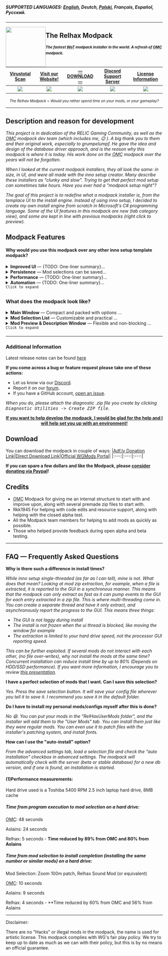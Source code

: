 ##### SUPPORTED LANGUAGES: [**<ins>English</ins>**](README.md), Deutch, [Polski](README.pl.md), Français, Español, Pусский.</sup>
***
<img align="left" width="128" height="128" src="https://raw.githubusercontent.com/Willster419/RelhaxModpack/master/RelhaxModpack/RelhaxModpack/Resources/modpack_icon.ico">

## The Relhax Modpack
<sup>***The fastest <abbr title="World of Tanks">WoT</abbr> modpack installer in the world. A refresh of <abbr title="Odem Mortis Community">OMC</abbr> modpack.***</sup><br>

|[Virustotal Scan](https://www.virustotal.com/#/file/f4e7b13d8e188fff7e604802a96acc43842394cf5d7d94ad82ffce0d20e86b6e/detection)|[Visit our Website!](https://relhaxmodpack.com/)|[—DOWNLOAD—](#download)|[Discord Support Server](https://discordapp.com/invite/58fdPvK)|[License Information](https://github.com/Willster419/RelhaxModpack/blob/master/LICENSE)|
|:-------------:|:-------------:|:-------------:|:-------------:|:-------------:|
|![](https://img.shields.io/github/v/release/Willster419/RelhaxModpack?color=85c6cc&label=Version)|![](https://img.shields.io/tokei/lines/github/Willster419/RelhaxModpack?color=4c6f74&label=Lines%20of%20Code)|![](https://img.shields.io/github/downloads/Willster419/RelhaxModpack/total?color=272727&label=Downloads)|![](https://img.shields.io/discord/303262090741940226?color=85c6cc&label=Discord)|![](https://img.shields.io/github/license/Willster419/RelhaxModpack?color=4c6f74&label=License)|
<p align="center"><small><i>The Relhax Modpack ~ Would you rather spend time on your mods, or your gameplay?</i></small></p>

***
## Description and reason for development
*This project is in dedication of the RELIC Gaming Community, as well as the <abbr title="Odem Mortis Community">OMC</abbr> modpack dev team (which includes me, :wink: ). A big thank you to them and their original work, especially to grumpelumpf. He gave the idea and design of the database driver approach, and is the reason why this modpack is where it is today. His work done on the <abbr title="Odem Mortis Community">OMC</abbr> modpack over the years will not be forgotten.*

*When I looked at the current modpack installers, they all look the same: in size, in UI, and were all made with the inno setup creator. Many describe these installers as "clunky and slow". Trying to get that perfect mod setup can sometimes take hours. Have you ever had a "modpack setup night"?*

*The goal of this project is to redefine what a modpack installer is, from the templace UI to the install engine. Instead of using inno setup, I decided to create my own install engine from scratch in Microsoft's C# programming language. Some of the UI features in this modpack are new (tab category view), and some are kept in line with previous modpacks (right click to preview).*

## Modpack Features
#### Why would you use this modpack over any other inno setup template modpack?
<details>
<summary><b>Improved UI</b> — {TODO: One-liner summary}...</summary>
	<ul>
		<li>Instead of a giant unscrollable list of hard-to-find mods to select from, the mods are presented in tabs, each tab page being a mod catagory. Xvm has a tab page, garage stats have a page, damagelogs have a page, etc. Mods per tab are sorted alphabetically</li>
		<li>For the first time in modpack history, there is a search feature where you can search for "that one mod" you want.</li>
		<li>There are multiple views to display the mod selection list in. Currently we have <abbr title="Odem Mortis Community">OMC</abbr> legacy view and the Relhax default view</li>
		<li>The application allows for DPI and font based application scaling. It is also 4K display ready.</li>
		<li>The Mod selection window and mod preview window are resizeable. The application will remember your last window settings and apply them upon loading the selection list</li>
		<li>The font can be changed to comic sans. This is a critical feature.</li>
		<li>The modpack can inform you if your local installation is out of date. This saves you from running a useless installation.</li>
		<li>The <abbr title="Odem Mortis Community">OMC</abbr> mod preview window has been redesigned, while keeping the familiar user interface:</li>
		<li>The preview window supports image links, sound file links, webpage links, and direct HTML code.</li>
			<ul>
				<li>Pictures load asynchronously. This means that The UI does not lock up waiting for the picture to load.</li>
				<li>The preview window is web-based, meaning you hard drive won't become cluttered with cached pictures.</li>
				<li>Each mod or config can have up to 1.2 million pictures. Other modpacks have only a few, or only 1 picture​</li>
			</ul>
		</ul>
</details>
<details>
<summary><b>Persistence</b> — Mod selections can be saved...</summary>
  <ul>
		<li>Like <abbr title="Odem Mortis Community">OMC</abbr> and Aslains, your mods selection can be saved.</li>
		<li>Unlike Aslains, you can save as many mod selections as you want, and save them where ever you like</li>
		<li>Unlike <abbr title="Odem Mortis Community">OMC</abbr>, you can use this selection file to automate the install process (See Automation Section)</li>
	</ul>
</details>
<details>
<summary><b>Performance</b> — {TODO: One-liner summary}...</summary>
  <ul>
		<li>For the first time in modpack history, the installation process is multi-threaded, meaning that it can install multiple mods at once. The install process is optimized for 8-core systems.</li>
		<li>The loading and installation times of this modpack vs. Inno setup modpacks have been reduced by up to  <b><ins>89%</b></ins> and <b><ins>60%</b></ins> on a standard hard drive using the standard extraction mode. The times are even further reduced for those with WoT installed on an SSD using the multicore extraction mode.</li>
	</ul>
</details>
<details>
<summary><b>Automation</b> — {TODO: One-liner summary}...</summary>
	<ul>
		<li>The modpack and be set at command line with a "/auto-install config_file_name.xml" switch to automatically install the modpack, with your preference of mods selected. In this situation, you could install without any interaction, and update all your mods in seconds.</li>
	</ul>
</details>
<samp><sup>Click to expand</sup></samp>

### What does the modpack look like?
<details>
	<summary><b>Main Window</b> — Compact and packed with options ...</summary>
	<p align="center"><img src=".github/readme_resources/en/main_window_1.png" alt="Main Window 1"/></p>
	<p align="center"><img src=".github/readme_resources/en/main_window_2.png" alt="Main Window 2"/></p>
	<p align="center"><img src=".github/readme_resources/en/main_window_3.png" alt="Main Window 3"/></p>
</details>

<details>
	<summary><b>Mod Selection List</b> — Customizable and practical ...</summary>
		<figure>
				<p align="center"><img src=".github/readme_resources/en/selection_lists.png" alt="Mod Selection List"/></p>
			</figcaption>Prefer the <abbr title="Odem Mortis Community">OMC</abbr> style selection view? No problem!<figcaption>
		</figure>
</details>

<details>
	<summary><b>Mod Preview & Description Window</b> — Flexible and non-blocking ...</summary>
	<p align="center"><img src=".github/readme_resources/en/mod_preview_1.png" alt="Mod Preview 1"/></p>
	<p align="center"><img src=".github/readme_resources/en/mod_preview_2.png" alt="Mod Preview 2"/></p>
</details>
<samp><sup>Click to expand</sup></samp>

***

### Additional Information

Latest release notes can be found [here](https://github.com/Willster419/RelhaxModpack/commits/master)

**If you come across a bug or feature request please take one of these actions:**
- Let us know via our [Discord](https://discordapp.com/invite/58fdPvK).
- Report it on our [forum](http://forums.relhaxmodpack.com/).
- If you have a GitHub account, [open an issue](https://github.com/Willster419/RelhaxModpack/issues).

*When you do, please attach the diagnostic .zip file you create by clicking <kbd>Diagnostic Utilities -> Create ZIP file</kbd>*.

<p align="center"><b><ins>If you want to help develop the modpack, I would be glad for the help and I will help set you up with an environment!</ins></b></p>

## Download
You can download the modpack in couple of ways:
|[Adf.ly Donation Link](http://adf.ly/1l28oP)|[Direct Download Link](http://bigmods.relhaxmodpack.com/RelhaxModpack/RelhaxModpack.exe)|[Official <abbr title="Wargaming Mods">WGMods</abbr> Portal](https://wgmods.net/392/)|
|:---:|:---:|:---:|

**If you can spare a few dollars and like the Modpack, please [consider donating via Paypal](https://www.paypal.com/cgi-bin/webscr?cmd=_s-xclick&hosted_button_id=76KNV8KXKYNG2)!**

## Credits
 - <abbr title="Odem Mortis Community">OMC</abbr> Modpack for giving me an internal structure to start with and improve upon, along with several premade zip files to start with.
 - Rkk1945 For helping with code edits and resource support, along with helping with the closed alpha test.
 - All the Modpack team members for helping to add mods as quickly as possible.
 - Those who helped provide feedback during open alpha and beta testing.
***
## FAQ — Frequently Asked Questions

**Why is there such a difference in install times?**

*While inno setup single-threaded (as far as I can tell), mine is not. What does that mean? Looking at mod zip extraction, for example, when a file is extracted, it is reported to the GUI in a synchronous manner. This means that the modpack can only extract as fast as it can pump events to the GUI for each entry extracted in a zip file. This is where multi-threading come in. You can create a separate thread and have it only extract, and asynchronously report the progress to the GUI. This means three things:*

 - *The GUI is not laggy during install*
 - *The install is not frozen when the ui thread is blocked, like moving the window for example*
 - *The extraction is limited to your hard drive speed, not the processor GUI reporting speed.*

*This can be further exploited. If several mods do not interact with each other, (no file over-writes), why not install the mods at the same time? Concurrent installation can reduce install time by up to 80% (Depends on HDD/SSD performance).*
*If you want more information, I encourage you to review [this presentation](https://docs.google.com/presentation/d/1H-6YLcEP3XfxeEhF21grP7Ypfw2im300201bz0NAuJI/edit#slide=id.g7bf2f002c6_0_83).*

**I have a perfect selection of mods that I want. Can I save this selection?**

*Yes. Press the save selection button. It will save your config file wherever you tell it to save it. I recommend you save it in the default folder.*

**Do I have to install my personal mods/configs myself after this is done?**

*No :smile:. You can put your mods in the "RelHaxUserMods folder", and the installer will add them to the "User Mods" tab. You can install them just like they were regular mods. You can even use it to patch files with the installer's patching system, and install fonts.*

**How can I use the "auto-install" option?**

*From the advanced settings tab, load a selection file and check the "auto installation" checkbox in advanced settings. The modpack will automatically check with the server (beta or stable database) for a new db version, and if one is found, an installation is started.*

#### (1)Performance measurements:
Hard drive used is a Toshiba 5400 RPM 2.5 inch laptop hard drive, 8MB cache
##### Time from program execution to mod selection on a hard drive:

  <abbr title="Odem Mortis Community">OMC</abbr>: 48 seconds

  Aslains: 24 seconds

  Relhax: 5 seconds - **Time reduced by 89% from OMC and 80% from Aslains**


##### Time from mod selection to install completion (installing the same number or similar mods) on a hard drive:

Mod Selection: Zoom 100m patch, Relhax Sound Mod (or equivalent)

  <abbr title="Odem Mortis Community">OMC</abbr>: 10 seconds

  Aslains: 9 seconds

  Relhax: 4 seconds - **Time reduced by 60% from OMC and 56% from Aslains


---

Disclaimer:

There are no "Hacks" or illegal mods in the modpack, the name is used for artistic license. This modpack complies with WG's fair play policy. We try to keep up to date as much as we can with their policy, but this is by no means an official guarantee.
